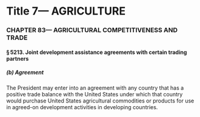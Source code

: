 
# Title 7— AGRICULTURE
### CHAPTER 83— AGRICULTURAL COMPETITIVENESS AND TRADE
#### § 5213. Joint development assistance agreements with certain trading partners
##### (b) Agreement

The President may enter into an agreement with any country that has a positive trade balance with the United States under which that country would purchase United States agricultural commodities or products for use in agreed-on development activities in developing countries.
